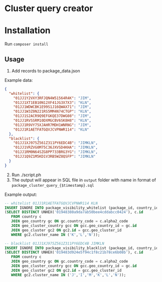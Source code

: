 # Cluster query creator
# Installation
Run `composer install`
## Usage
1. Add records to package_data.json

Example data:
```json
{
  "whitelist": {
    "01JJ1Y2VXY3RFJQN4W51564R4K": "JIM",
    "01JJ1XT1EB10N12XF41JG3X7X3": "KLN",
    "01JJ1WDWCBK1E99S1J16QWAX71": "JIM",
    "01JJ1W3Z0N221RS5MM4N74CTGP": "KLN",
    "01JJ1S2ACR9Q9EFGKQE37DWG08": "JIM",
    "01JJ1RVSSRM10DXMGCBV6SK8H8": "KLN",
    "01JJ1R9VY75XJAHR7MDH1WNRNG": "JIM",
    "01JJ1R1AETFATGQVJCVPNWR114": "KLN"
  },
  "blacklist": {
    "01JJ1XJ975Z561Z311PY6EDC4B": "JIMKLN",
    "01JJ1VRZVG0M75C36JXVSD4KHA": "JIMKLN",
    "01JJ1RM0N64SZG8PP733BRG3YG": "JIMKLN",
    "01JJ1Q9Z1M5KD1V3RB5WZ8QSFP": "JIMKLN"
  }
}
```
2. Run ./script.ph
3. The output will appear in SQL file in `output` folder with name in format of `package_cluster_query_{$timestamp}.sql`

Example output:
```sql
-- whitelist 01JJ1R1AETFATGQVJCVPNWR114 KLN
INSERT IGNORE INTO package_visibility_whitelist (package_id, country_id)
(SELECT DISTINCT UNHEX('01948380a9da7ab50bee4cddabcc0424'), c.id
   FROM country c
   JOIN geo_country gc ON gc.country_code = c.alpha2_code
   JOIN geo_cluster_country gcc ON gcc.geo_country_id = gc.id
   JOIN geo_cluster gc2 ON gc2.id = gcc.geo_cluster_id
   WHERE gc2.cluster_name IN ('K','L','N'));

-- blacklist 01JJ1XJ975Z561Z311PY6EDC4B JIMKLN
INSERT IGNORE INTO package_visibility_blacklist (package_id, country_id)
(SELECT DISTINCT UNHEX('019483d924e5f94c1f8c21b78ce6b08b'), c.id
   FROM country c
   JOIN geo_country gc ON gc.country_code = c.alpha2_code
   JOIN geo_cluster_country gcc ON gcc.geo_country_id = gc.id
   JOIN geo_cluster gc2 ON gc2.id = gcc.geo_cluster_id
   WHERE gc2.cluster_name IN ('J','I','M','K','L','N'));
```